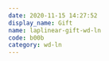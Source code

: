 ```yaml
---
date: 2020-11-15 14:27:52
display_name: Gift
name: laplinear-gift-wd-ln
code: b00b
category: wd-ln
---
```

